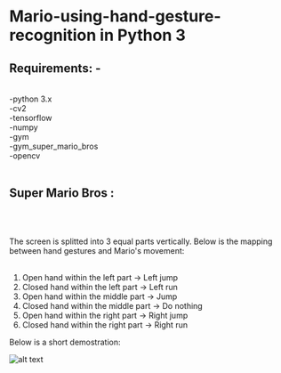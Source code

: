 # Mario-using-hand-gesture-recognition in Python 3


<h2>Requirements: -</h2><br />
-python 3.x<br />
-cv2<br />
-tensorflow<br />
-numpy<br />
-gym<br />
-gym_super_mario_bros<br />
-opencv<br />
<br />
<h2>Super Mario Bros :</h2><br />
<br />

The screen is splitted into 3 equal parts vertically. Below is the mapping between hand gestures and Mario's movement:<br />
<br />

1.  Open hand within the left part ->     Left jump<br />
2.  Closed hand within the left part ->   Left run<br />
3.  Open hand within the middle part ->   Jump<br />
4.  Closed hand within the middle part -> Do nothing<br />
5.  Open hand within the right part ->    Right jump<br />
6.  Closed hand within the right part ->  Right run<br />


Below is a short demostration:<br />

![alt text](https://github.com/PranavBansal04/Mario-Using-Hand-Gesture-Recognition/blob/master/demo.gif)
